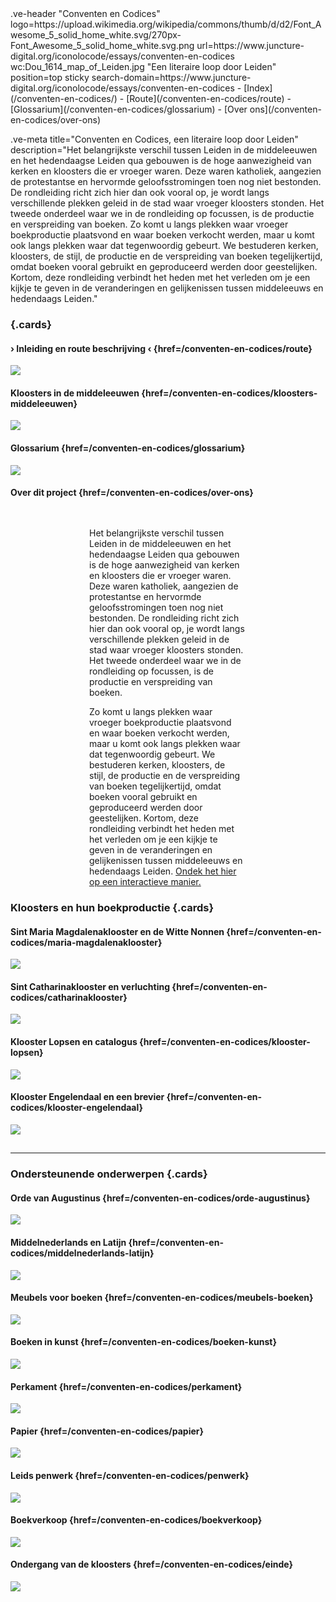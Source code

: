 <link rel="stylesheet" href="https://fonts.googleapis.com/css?family=Trirong">
<style>
    @import url('https://fonts.googleapis.com/css2?family=Cardo&family=Caudex&family=Marck+Script&display=swap');
    #juncture ve-header {font-family: 'Caudex'}
    #juncture a:link { color: darkgoldenrod; text-decoration: underline; }
    #juncture h1 {font-family: 'Caudex'}
    #juncture h2 {font-family: 'Caudex'}
    #juncture h3 {font-family: 'Caudex'}
    #juncture .card-title {font-family: 'Caudex'; margin-bottom: 15px; text-align: center;}
    #juncture .card {background-color: white; margin: 15px;}
    #juncture {background-color: hsl(27, 24%, 93%)}


    
</style>
.ve-header "Conventen en Codices" logo=https://upload.wikimedia.org/wikipedia/commons/thumb/d/d2/Font_Awesome_5_solid_home_white.svg/270px-Font_Awesome_5_solid_home_white.svg.png url=https://www.juncture-digital.org/iconolocode/essays/conventen-en-codices wc:Dou_1614_map_of_Leiden.jpg "Een literaire loop door Leiden" position=top sticky search-domain=https://www.juncture-digital.org/iconolocode/essays/conventen-en-codices 
    - [Index](/conventen-en-codices/)
    - [Route](/conventen-en-codices/route)
    - [Glossarium](/conventen-en-codices/glossarium)
    - [Over ons](/conventen-en-codices/over-ons)

.ve-meta title="Conventen en Codices, een literaire loop door Leiden" description="Het belangrijkste verschil tussen Leiden in de middeleeuwen en het hedendaagse Leiden qua gebouwen is de hoge aanwezigheid van kerken en kloosters die er vroeger waren. Deze waren katholiek, aangezien de protestantse en hervormde geloofsstromingen toen nog niet bestonden. De rondleiding richt zich hier dan ook vooral op, je wordt langs verschillende plekken geleid in de stad waar vroeger kloosters stonden. Het tweede onderdeel waar we in de rondleiding op focussen, is de productie en verspreiding van boeken. Zo komt u langs plekken waar vroeger boekproductie plaatsvond en waar boeken verkocht werden, maar u komt ook langs plekken waar dat tegenwoordig gebeurt. We bestuderen kerken, kloosters, de stijl, de productie en de verspreiding van boeken tegelijkertijd, omdat boeken vooral gebruikt en geproduceerd werden door geestelijken. Kortom, deze rondleiding verbindt het heden met het verleden om je een kijkje te geven in de veranderingen en gelijkenissen tussen middeleeuws en hedendaags Leiden."

### {.cards}

#### **› Inleiding en route beschrijving ‹** {href=/conventen-en-codices/route}
![](https://iiif.juncture-digital.org/thumbnail/wc:Dou_1614_map_of_Leiden.jpg)

#### Kloosters in de middeleeuwen {href=/conventen-en-codices/kloosters-middeleeuwen}
![](https://iiif.juncture-digital.org/thumbnail/wc:Barthe_Klostergrundriss_msu.jpg)

#### Glossarium {href=/conventen-en-codices/glossarium}
![](https://iiif.juncture-digital.org/thumbnail/wc:Glossary_from_%27Poems%27_by_David_Sillar_1789.jpg)

#### Over dit project {href=/conventen-en-codices/over-ons}
![]()

##

<p style="padding-left:25%; padding-right:25%;">Het belangrijkste verschil tussen Leiden in de middeleeuwen en het hedendaagse Leiden qua gebouwen is de hoge aanwezigheid van kerken en kloosters die er vroeger waren. Deze waren katholiek, aangezien de protestantse en hervormde geloofsstromingen toen nog niet bestonden. De rondleiding richt zich hier dan ook vooral op, je wordt langs verschillende plekken geleid in de stad waar vroeger kloosters stonden. Het tweede onderdeel waar we in de rondleiding op focussen, is de productie en verspreiding van boeken.</p>

<p style="padding-left:25%; padding-right:26%;">Zo komt u langs plekken waar vroeger boekproductie plaatsvond en waar boeken verkocht werden, maar u komt ook langs plekken waar dat tegenwoordig gebeurt. We bestuderen kerken, kloosters, de stijl, de productie en de verspreiding van boeken tegelijkertijd, omdat boeken vooral gebruikt en geproduceerd werden door geestelijken. Kortom, deze rondleiding verbindt het heden met het verleden om je een kijkje te geven in de veranderingen en gelijkenissen tussen middeleeuws en hedendaags Leiden. <a href="https://www.juncture-digital.org/iconolocode/essays/conventen-en-codices/route">Ondek het hier op een interactieve manier.</a> </p>


### Kloosters en hun boekproductie {.cards}

#### Sint Maria Magdalenaklooster en de Witte Nonnen {href=/conventen-en-codices/maria-magdalenaklooster}
![](https://iiif.juncture-digital.org/thumbnail/gh:iconolocode/media/LTK_336-CC-BY.jpg)

#### Sint Catharinaklooster en verluchting {href=/conventen-en-codices/catharinaklooster}
![](https://iiif.juncture-digital.org/thumbnail/gh:iconolocode/media/Csg_135-CC-BY-NC-SA.jpg)

#### Klooster Lopsen en catalogus {href=/conventen-en-codices/klooster-lopsen}
![](https://images.memorix.nl/lei/thumb/fullsize/e5ac43e8-3b5e-8528-a82b-62fee58d0836.jpg)

#### Klooster Engelendaal en een brevier {href=/conventen-en-codices/klooster-engelendaal}
![](https://www.alvin-portal.org/alvin/attachment/record/alvin-record:14542/ATTACHMENT-0015)

##

---

### Ondersteunende onderwerpen {.cards}

#### Orde van Augustinus {href=/conventen-en-codices/orde-augustinus}
![](https://iiif.juncture-digital.org/thumbnail/wc:Nuremberg_chronicles_-_Augustine_%28CXXXVIr%29.jpg)

#### Middelnederlands en Latijn {href=/conventen-en-codices/middelnederlands-latijn}
![](https://iiif.juncture-digital.org/thumbnail/gh:iconolocode/media/Leiden_University_LTK_336_f30v--CC-BY.png)

#### Meubels voor boeken {href=/conventen-en-codices/meubels-boeken}
![](https://iiif.juncture-digital.org/thumbnail/gh:iconolocode/media/Lessenaar_thumbnail-CC0.jpg)

#### Boeken in kunst {href=/conventen-en-codices/boeken-kunst}
![](https://iiif.juncture-digital.org/thumbnail/gh:iconolocode/media/Beeld_voorstelle_de_vrouwelijke_heilige_met_boek_in_de_hand--CC0.jpg)

#### Perkament {href=/conventen-en-codices/perkament}
![](https://iiif.juncture-digital.org/thumbnail/wc:Mendel_I_034_v.jpg)

#### Papier {href=/conventen-en-codices/papier}
![](https://iiif.juncture-digital.org/thumbnail/wc:Paper_production.jpg)

#### Leids penwerk {href=/conventen-en-codices/penwerk}
![](https://iiif.juncture-digital.org/thumbnail/gh:iconolocode/media/penwerk-Korteweg-p69-InC.png )

#### Boekverkoop {href=/conventen-en-codices/boekverkoop}
![](https://iiif.juncture-digital.org/thumbnail/wc:Mensen_en_twee_honden_in_een_boekenwinkel,_RP-T-1884-A-290.jpg)

#### Ondergang van de kloosters {href=/conventen-en-codices/einde}
![](https://iiif.juncture-digital.org/thumbnail/wc:Uitval_op_de_Boshuyser_schans_-_Beleg_van_Leiden.jpg)


